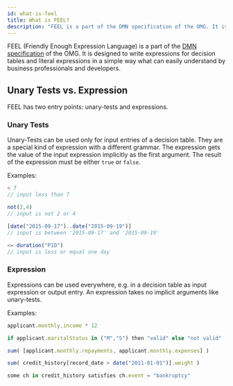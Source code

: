 ```yaml
---
id: what-is-feel
title: What is FEEL?
description: "FEEL is a part of the DMN specification of the OMG. It is designed to write expressions for decision tables and literal expressions in a simple way."
---
```


FEEL (Friendly Enough Expression Language) is a part of the [DMN specification](http://www.omg.org/spec/DMN/) of the OMG. It is designed to write expressions for decision tables and literal expressions in a simple way what can easily understand by business professionals and developers.

## Unary Tests vs. Expression

FEEL has two entry points: unary-tests and expressions. 

### Unary Tests

Unary-Tests can be used only for input entries of a decision table. They are a special kind of expression with a different grammar. The expression gets the value of the input expression implicitly as the first argument. The result of the expression must be either `true` or `false`.

Examples:

```js
< 7                                                 
// input less than 7

not(2,4)                                            
// input is not 2 or 4

[date("2015-09-17")..date("2015-09-19")]            
// input is between '2015-09-17' and '2015-09-19'

<= duration("P1D")                                  
// input is less or equal one day    
```

### Expression

Expressions can be used everywhere, e.g. in a decision table as input expression or output entry. An expression takes no implicit arguments like unary-tests.

Examples:

```js
applicant.monthly.income * 12                                           

if applicant.maritalStatus in ("M","S") then "valid" else "not valid"    

sum( [applicant.monthly.repayments, applicant.monthly.expenses] )        

sum( credit_history[record_date > date("2011-01-01")].weight )           

some ch in credit_history satisfies ch.event = "bankruptcy"      
```
